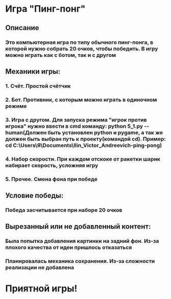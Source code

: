 # Игра "Пинг-понг"
## Описание
### Это компьютерная игра по типу обычного пинг-понга, в которой нужно собрать 20 очков, чтобы победить. В игру можно играть как с ботом, так и с другом
## Механики игры:
### 1. Счёт. Простой счётчик
### 2. Бот. Противник, с которым можно играть в одиночном режиме
### 3. Игра с другом. Для запуска режима "игрок против игрока" нужно ввести в cmd команду: python 5_1.py --human(Должен быть установлен python и pygame, а так же должен быть выбран путь к проекту(командой cd). Пример: cd C:\Users\Я\Documents\Ilin_Victor_Andreevich-ping-pong)
### 4. Набор скорости. При каждом отскоке от ракетки шарик набирает скорость, усложняя игру
### 5. Прочее. Смена фона при победе
## Условие победы:
### Победа засчитывается при наборе 20 очков
## Вырезанный или не добавленный контент:
### Была попытка добавления картинки на задний фон. Из-за плохого качества от идеи пришлось отказаться
### Планировалась механика сохранения. Из-за сложности реализации не добавлена
# Приятной игры!
